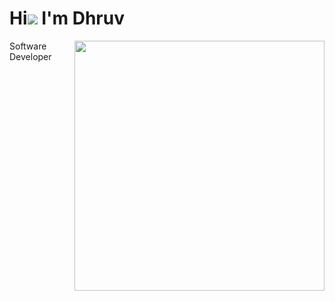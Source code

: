 # Hi![](https://user-images.githubusercontent.com/18350557/176309783-0785949b-9127-417c-8b55-ab5a4333674e.gif) I'm Dhruv
 
<div>
<img src='https://media.giphy.com/media/tO0eGFAvsCUTtWAowm/giphy.gif' align='right' style='width:400px'>  

<div>
    Software Developer
</div>

</div>


